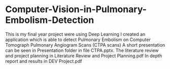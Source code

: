 # Computer-Vision-in-Pulmonary-Embolism-Detection

This is my final year project were using Deep Learning I created an application which is able to detect Pulmonary Embolism on Computer Tomograph Pulmonary Angiogram Scans (CTPA scans)
A short presentation can be seen in Presentation folder in file CTPA.pptx.
The literature review and project planning in Literature Review and Project Planning.pdf
In depth report and results in DEV Project.pdf
